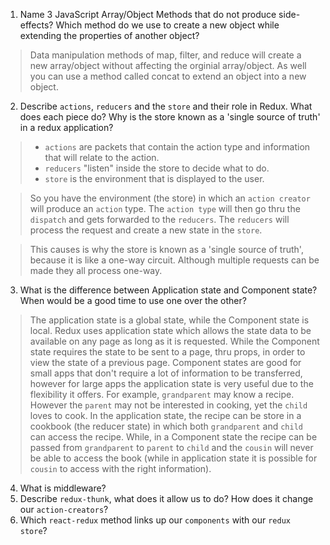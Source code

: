 1.  Name 3 JavaScript Array/Object Methods that do not produce side-effects? Which method do we use to create a new object while extending the properties of another object?

> Data manipulation methods of map, filter, and reduce will create a new array/object without affecting the orginial array/object. As well you can use a method called concat to extend an object into a new object.

2.  Describe `actions`, `reducers` and the `store` and their role in Redux. What does each piece do? Why is the store known as a 'single source of truth' in a redux application?

> - `actions` are packets that contain the action type and information that will relate to the action.
> - `reducers` "listen" inside the store to decide what to do.
> - `store` is the environment that is displayed to the user.

> So you have the environment (the store) in which an `action creator` will produce an `action` type. The `action type` will then go thru the `dispatch` and gets forwarded to the `reducers`. The `reducers` will process the request and create a new state in the `store`.

> This causes is why the store is known as a 'single source of truth', because it is like a one-way circuit. Although multiple requests can be made they all process one-way.

3.  What is the difference between Application state and Component state? When would be a good time to use one over the other?

> The application state is a global state, while the Component state is local. Redux uses application state which allows the state data to be available on any page as long as it is requested. While the Component state requires the state to be sent to a page, thru props, in order to view the state of a previous page. 
> Component states are good for small apps that don't require a lot of information to be transferred, however for large apps the application state is very useful due to the flexibility it offers. For example, `grandparent` may know a recipe. However the `parent` may not be interested in cooking, yet the `child` loves to cook. In the application state, the recipe can be store in a cookbook (the reducer state) in which both `grandparent` and `child` can access the recipe. While, in a Component state the recipe can be passed from `grandparent` to `parent` to `child` and the `cousin` will never be able to access the book (while in application state it is possible for `cousin` to access with the right information).

4.  What is middleware?
5.  Describe `redux-thunk`, what does it allow us to do? How does it change our `action-creators`?
6.  Which `react-redux` method links up our `components` with our `redux store`?
